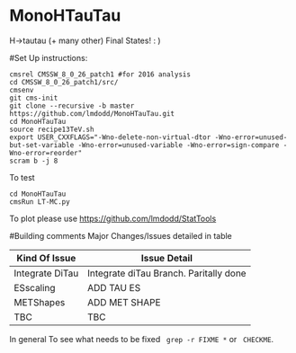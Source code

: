 MonoHTauTau
==========

H->tautau (+ many other) Final States! : )


#Set Up instructions:

```
cmsrel CMSSW_8_0_26_patch1 #for 2016 analysis
cd CMSSW_8_0_26_patch1/src/
cmsenv
git cms-init 
git clone --recursive -b master https://github.com/lmdodd/MonoHTauTau.git   
cd MonoHTauTau
source recipe13TeV.sh
export USER_CXXFLAGS="-Wno-delete-non-virtual-dtor -Wno-error=unused-but-set-variable -Wno-error=unused-variable -Wno-error=sign-compare -Wno-error=reorder"
scram b -j 8
```

To test 

```
cd MonoHTauTau
cmsRun LT-MC.py
```


To plot please use https://github.com/lmdodd/StatTools

#Building comments
Major Changes/Issues detailed in table

| Kind Of Issue  | Issue Detail |
| ------------- | ------------- |
| Integrate DiTau  | Integrate diTau Branch. Paritally done |
| ESscaling | ADD TAU ES |
| METShapes | ADD MET SHAPE |
| TBC | TBC |

In general To see what needs to be fixed ``` grep -r FIXME *``` or ``` CHECKME```.



